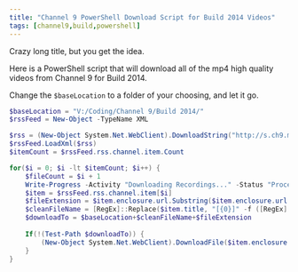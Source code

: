 ```yaml
---
title: "Channel 9 PowerShell Download Script for Build 2014 Videos"
tags: [channel9,build,powershell]
---
```


Crazy long title, but you get the idea.

Here is a PowerShell script that will download all of the mp4 high quality videos from Channel 9 for Build 2014.

Change the `$baseLocation` to a folder of your choosing, and let it go.

```powershell
$baseLocation = "V:/Coding/Channel 9/Build 2014/"
$rssFeed = New-Object -TypeName XML

$rss = (New-Object System.Net.WebClient).DownloadString("http://s.ch9.ms/Events/Build/2014/RSS/mp4high")
$rssFeed.LoadXml($rss)
$itemCount = $rssFeed.rss.channel.item.Count

for($i = 0; $i -lt $itemCount; $i++) {
    $fileCount = $i + 1
    Write-Progress -Activity "Downloading Recordings..." -Status "Processing file $fileCount of $itemCount" -PercentComplete (($i/$itemCount)*100)
    $item = $rssFeed.rss.channel.item[$i]
    $fileExtension = $item.enclosure.url.Substring($item.enclosure.url.lastIndexOf('.'), $item.enclosure.url.length - $item.enclosure.url.lastIndexOf('.'))
    $cleanFileName = [RegEx]::Replace($item.title, "[{0}]" -f ([RegEx]::Escape([String][System.IO.Path]::GetInvalidFileNameChars())), '') 
    $downloadTo = $baseLocation+$cleanFileName+$fileExtension
    
    If(!(Test-Path $downloadTo)) {
        (New-Object System.Net.WebClient).DownloadFile($item.enclosure.url, $downloadTo)
    }
}
```